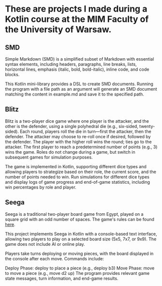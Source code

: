 # These are projects I made during a Kotlin course at the MIM Faculty of the University of Warsaw.

## SMD

Simple Markdown (SMD) is a simplified subset of Markdown with essential syntax elements, including headers, paragraphs,
line breaks, lists, horizontal lines, emphasis (italic, bold, bold-italic), inline code, and code blocks.

This Kotlin mini-library provides a DSL to create SMD documents. Running the program with a file path as an argument
will generate an SMD document matching the content in example.md and save it to the specified path.

## Blitz

Blitz is a two-player dice game where one player is the attacker, and the other is the defender, using a single
polyhedral die (e.g., six-sided, twenty-sided). Each round, players roll the die in turn—first the attacker, then the
defender. The attacker may choose to re-roll once if desired, followed by the defender. The player with the higher roll
wins the round; ties go to the attacker. The first player to reach a predetermined number of points (e.g., 3) wins the
game. Roles do not change during a game, but switch in subsequent games for simulation purposes.

The game is implemented in Kotlin, supporting different dice types and allowing players to strategize based on their
role, the current score, and the number of points needed to win. Run simulations for different dice types and display
logs of game progress and end-of-game statistics, including win percentages by role and player.

## Seega

Seega is a traditional two-player board game from Egypt, played on a square grid with an odd number of spaces. The
game's rules can be found [here](http://www.cyningstan.com/game/120/seega).

This project implements Seega in Kotlin with a console-based text interface, allowing two players to play on a selected
board size (5x5, 7x7, or 9x9). The game does not include AI or online play.

Players take turns deploying or moving pieces, with the board displayed in the console after each move. Commands
include:

Deploy Phase: deploy <square> to place a piece (e.g., deploy b3)
Move Phase: move <square> <direction> to move a piece (e.g., move d2 up)
The program provides relevant game state messages, turn information, and end-game results.
